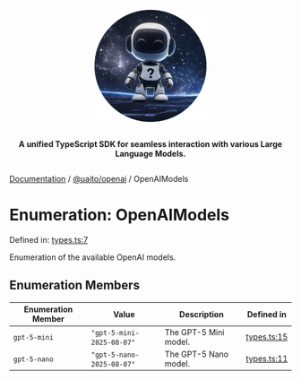 <div style="display:flex; flex-direction:column; align-items:center;">
<p align="center">
  <img src="../UAITO.png" alt="UAITO Logo" width="200"/>
</p>

<p align="center">
  <strong>A unified TypeScript SDK for seamless interaction with various Large Language Models.</strong>
</p>
</div>

[Documentation](README.md) / [@uaito/openai](@uaito.openai.md) / OpenAIModels

# Enumeration: OpenAIModels

Defined in: [types.ts:7](https://github.com/elribonazo/uaito/blob/86bf47394f8c160da6e2e0063e1d7798c5b0b374/packages/openai/src/types.ts#L7)

Enumeration of the available OpenAI models.

## Enumeration Members

| Enumeration Member | Value | Description | Defined in |
| ------ | ------ | ------ | ------ |
| <a id="gpt-5-mini"></a> `gpt-5-mini` | `"gpt-5-mini-2025-08-07"` | The GPT-5 Mini model. | [types.ts:15](https://github.com/elribonazo/uaito/blob/86bf47394f8c160da6e2e0063e1d7798c5b0b374/packages/openai/src/types.ts#L15) |
| <a id="gpt-5-nano"></a> `gpt-5-nano` | `"gpt-5-nano-2025-08-07"` | The GPT-5 Nano model. | [types.ts:11](https://github.com/elribonazo/uaito/blob/86bf47394f8c160da6e2e0063e1d7798c5b0b374/packages/openai/src/types.ts#L11) |
